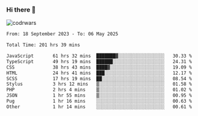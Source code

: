 ### Hi there 👋


![codrwars](https://www.codewars.com/users/rsschool_c9af20f58c35c696/badges/micro) 

<!--START_SECTION:waka-->

```txt
From: 18 September 2023 - To: 06 May 2025

Total Time: 201 hrs 39 mins

JavaScript       61 hrs 32 mins  ███████▓░░░░░░░░░░░░░░░░░   30.33 %
TypeScript       49 hrs 19 mins  ██████░░░░░░░░░░░░░░░░░░░   24.31 %
CSS              38 hrs 43 mins  ████▓░░░░░░░░░░░░░░░░░░░░   19.09 %
HTML             24 hrs 41 mins  ███░░░░░░░░░░░░░░░░░░░░░░   12.17 %
SCSS             17 hrs 19 mins  ██░░░░░░░░░░░░░░░░░░░░░░░   08.54 %
Stylus           3 hrs 12 mins   ▒░░░░░░░░░░░░░░░░░░░░░░░░   01.58 %
PHP              2 hrs 4 mins    ▒░░░░░░░░░░░░░░░░░░░░░░░░   01.02 %
JSON             1 hr 55 mins    ▒░░░░░░░░░░░░░░░░░░░░░░░░   00.95 %
Pug              1 hr 16 mins    ░░░░░░░░░░░░░░░░░░░░░░░░░   00.63 %
Other            1 hr 14 mins    ░░░░░░░░░░░░░░░░░░░░░░░░░   00.61 %
```

<!--END_SECTION:waka-->
